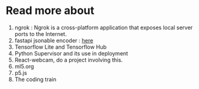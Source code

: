 # Read more about

1. ngrok : Ngrok is a cross-platform application that exposes local server ports to the Internet.
2.  fastapi jsonable encoder : [here](https://fastapi.tiangolo.com/tutorial/encoder/)
3.  Tensorflow Lite and Tensorflow Hub
4.  Python Supervisor and its use in deployment
5.  React-webcam, do a project involving this.
6.  ml5.org
7.  p5.js
8.  The coding train
